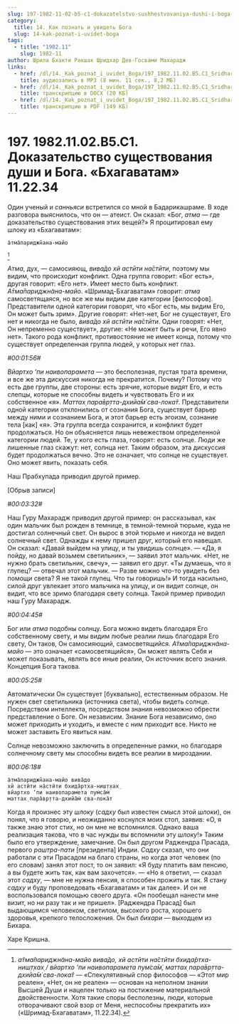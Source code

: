 ```yaml
---
slug: 197-1982-11-02-b5-c1-dokazatelstvo-sushhestvovaniya-dushi-i-boga-bhagavatam-11-22-34
category:
  title: 14. Как познать и увидеть Бога
  slug: 14-kak-poznat-i-uvidet-boga
tags:
  - title: "1982.11"
    slug: 1982-11
author: Шрила Бхакти Ракшак Шридхар Дев-Госвами Махарадж
links:
  - href: /dl/14._Kak_poznat_i_uvidet_Boga/197_1982.11.02.B5.C1_SridharMj_Dokazatelstvo_sushhestvovanija_dushi_i_Boga__Bhagavatam_11.22.34.mp3
    title: аудиозапись в MP3 (8 мин. 11 сек., 8,2 МБ)
  - href: /dl/14._Kak_poznat_i_uvidet_Boga/197_1982.11.02.B5.C1_SridharMj_Dokazatelstvo_sushhestvovanija_dushi_i_Boga__Bhagavatam_11.22.34.docx
    title: транскрипцию в DOCX (20 КБ)
  - href: /dl/14._Kak_poznat_i_uvidet_Boga/197_1982.11.02.B5.C1_SridharMj_Dokazatelstvo_sushhestvovanija_dushi_i_Boga__Bhagavatam_11.22.34.pdf
    title: транскрипцию в PDF (149 КБ)
---
```


# 197. 1982.11.02.B5.C1. Доказательство существования души и Бога. «Бхагаватам» 11.22.34

Один ученый и *санньяси* встретился со мной в Бадарикашраме. В ходе разговора выяснилось, что он — атеист. Он сказал: «Бог, *атма* — где доказательство существования этих вещей?» Я процитировал ему шлоку из «Бхагаватам»:

    а̄тма̄париджн̃ана-майо
[^_ftn1]

*Атма*, дух, — самосияющ, *вива̄до хй астӣти на̄стӣти*, поэтому мы видим, что происходит конфликт. Одна группа говорит: «Бог есть», другая говорит: «Его нет». Имеет место быть конфликт. *А̄тма̄париджн̃ана-майо*. «Шримад-Бхагаватам» говорит: *атма* самосветящаяся, но все же мы видим две категории [философов]. Представители одной категории говорят, что «Бог есть, мы видим Его, Он может быть зрим». Другие говорят: «Нет-нет, Бог не существует, Его нет и никогда не было, *вива̄до хй астӣти на̄стӣти*. Одни говорят: «Нет, Он непременно существует», другие: «Не может быть и речи, Его явно нет». Такого рода конфликт, противостояние не имеет конца, потому что существует определенная группа людей, у которых нет глаз.

*#00:01:56#*

*Вйартхо ‘пи наивопарамета* — это бесполезная, пустая трата времени, и все же эта дискуссия никогда не прекратится. Почему? Потому что есть две группы, две стороны: есть зрячие, которые видят Его, и есть слепцы, которые не способны видеть и чувствовать Его и их собственное «я». *Маттах̣ пара̄вр̣тта-дхийа̄м̇ сва-лока̄т*. Представители одной категории отклонились от сознания Бога, существует барьер между ними и сознанием Бога, и этот барьер есть эгоизм, сознание тела [как] «я». Эта группа всегда сохранится, и конфликт будет продолжаться. Но он объясняется лишь невежеством определенной категории людей. Те, у кого есть глаза, говорят: есть солнце. Люди же лишенные глаз скажут: нет, солнца нет. Таким образом, эта дискуссия будет продолжаться вечно. Это не означает, что солнце не существует. Оно может явить, показать себя.

Наш Прабхупада приводил другой пример.

[Обрыв записи]

*#00:03:32#*

Наш Гуру Махарадж приводил другой пример: он рассказывал, как один мальчик был рожден в темнице, в темной-темной тюрьме, куда не достигал солнечный свет. Он вырос в этой тюрьме и никогда не видел солнечный свет. Однажды к нему пришел друг, который его навещал. Он сказал: «Давай выйдем на улицу, и ты увидишь солнце». — «Да, я пойду, но давай возьмем светильник», — заявил этот мальчик. «Нет, не нужно брать светильник, свечу», — заявил его друг. «Ты думаешь, что я глупец? — отвечал этот мальчик. — Разве можно что-то увидеть без помощи света? Я не такой глупец. Что ты говоришь!» И тогда насильно, силой друг увлекает этого мальчика на улицу, и он видит солнце, он видит, что все зримо благодаря свету солнца. Такой пример приводил наш Гуру Махарадж.

*#00:04:45#*

Бог или *атма* подобны солнцу. Бога можно видеть благодаря Его собственному свету, и мы видим любые реалии лишь благодаря Его свету, Он таков, Он самосияющий, самосветящийся. *А̄тма̄париджн̃ана-майо* — это означает «самосветящийся», Он может являть Себя и может показывать, являть все иные реалии, Он источник всего знания. Концепция Бога такова.

*#00:05:25#*

Автоматически Он существует [буквально], естественным образом. Не нужен свет светильника (источника света), чтобы видеть солнце. Посредством интеллекта, посредством знания невозможно обрести представление о Боге. Он независим. Знание Бога независимо, оно может приходить и уходить, и вместе с ним приходит все. Никто не может заставить Его явиться нам.

Солнце невозможно заключить в определенные рамки, но благодаря солнечному свету мы способны видеть все реалии в мироздании.

*#00:06:18#*

    а̄тма̄париджн̃ана-майо вива̄до
    хй астӣти на̄стӣти бхида̄ртха-ниш̣т̣хах̣
    вйартхо ‘пи наивопарамета пум̇са̄м̇
    маттах̣ пара̄вр̣тта-дхийа̄м̇ сва-лока̄т

Когда я произнес эту *шлоку* (*садху* был известен смысл этой *шлоки*), он понял, что я говорю, и неожиданно коснулся моих стоп, заявив: «О, я также знаю этот стих, но он мне не вспомнился. Однако ваша реализация такова, что в час нужды вы вспомнили эту *шлоку*!» Таким было его утверждение, замечание. Он был другом Раджендра Прасада, первого *раштра-пати* [президента] Индии. *Садху* сказал, что они работали с эти Прасадом на благо страны, но когда этот человек (по его словам) занял этот пост, то он заявил: «Я буду платить вам пенсию, а вы будете жить так, как вам захочется». — «Но я ответил, — сказал этот *садху*, — мне не нужна пенсия, я способен прожить и так. Я стану *садху* и буду проповедовать «Бхагаватам» и так далее». И он не воспользовался помощью своего друга. «Он пообещал нанести мне визит, но ни разу так и не пришел». [Раджендра Прасад] был выдающимся человеком, светилом, высокого роста, хорошего здоровья, крепкого телосложения. Он был *бихари* — выходцем из Бихара.

Харе Кришна.



[^_ftn1]: *а̄тма̄париджн̃ана-майо вива̄до, хй астӣти на̄стӣти бхида̄ртха-ниш̣т̣хах̣ / вйартхо ‘пи наивопарамета пум̇са̄м̇, маттах̣ пара̄вр̣тта-дхийа̄м̇ сва-лока̄т* — «Спекулятивный спор философов — «Этот мир реален», «Нет, он не реален» — основан на неполном знании Высшей Души и нацелен только на постижение материальной двойственности. Хотя такие споры бесполезны, люди, которые отворачивают свой взор от Меня, неспособны прекратить их» («Шримад-Бхагаватам», 11.22.34).

